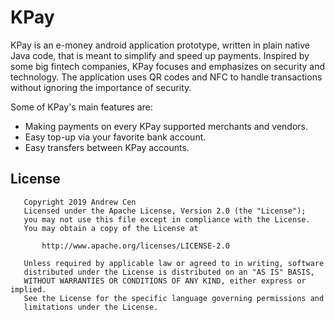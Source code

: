 # KPay

KPay is an e-money android application prototype, written in plain native Java code, that is meant to simplify and speed up payments. Inspired by some big fintech companies, KPay focuses and emphasizes on security and technology. The application uses QR codes and NFC to handle transactions without ignoring the importance of security. 

Some of KPay's main features are:
- Making payments on every KPay supported merchants and vendors.
- Easy top-up via your favorite bank account.
- Easy transfers between KPay accounts.


## License

```
   Copyright 2019 Andrew Cen
   Licensed under the Apache License, Version 2.0 (the "License");
   you may not use this file except in compliance with the License.
   You may obtain a copy of the License at

       http://www.apache.org/licenses/LICENSE-2.0

   Unless required by applicable law or agreed to in writing, software
   distributed under the License is distributed on an "AS IS" BASIS,
   WITHOUT WARRANTIES OR CONDITIONS OF ANY KIND, either express or implied.
   See the License for the specific language governing permissions and
   limitations under the License.
```
